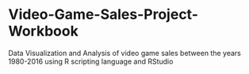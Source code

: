# Video-Game-Sales-Project-Workbook
 Data Visualization and Analysis of video game sales between the years 1980-2016 using R scripting language and RStudio
